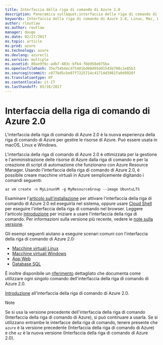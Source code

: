 ```yaml
---
title: Interfaccia della riga di comando di Azure 2.0
description: Panoramica sull&quot;interfaccia della riga di comando di Azure 2.0.
keywords: Interfaccia della riga di comando di Azure 2.0, Linux, Mac, Windows, OS X, Ubuntu, Debian, CentOS, RHEL, SUSE, CoreOS, Docker, Windows, Python, PIP
author: rloutlaw
ms.author: routlaw
manager: douge
ms.date: 02/27/2017
ms.topic: article
ms.prod: azure
ms.technology: azure
ms.devlang: azurecli
ms.service: multiple
ms.assetid: 80ae9f6c-adb7-483c-bfb4-fbb958e075ba
ms.openlocfilehash: 35e754b4ecd75481bd60d95dd1545b798c2e85b3
ms.sourcegitcommit: c077bd5cbe07f7225714c41714d3981fa0d9928f
ms.translationtype: HT
ms.contentlocale: it-IT
ms.lasthandoff: 05/16/2017
---
```

# <a name="azure-cli-20"></a>Interfaccia della riga di comando di Azure 2.0

L'interfaccia della riga di comando di Azure 2.0 è la nuova esperienza della riga di comando di Azure per gestire le risorse di Azure.  Può essere usata in macOS, Linux e Windows. 

L'interfaccia della riga di comando di Azure 2.0 è ottimizzata per la gestione e l'amministrazione delle risorse di Azure dalla riga di comando e per la creazione di script di automazione che funzionano con Azure Resource Manager. Usando l'interfaccia della riga di comando di Azure 2.0, è possibile creare macchine virtuali in Azure semplicemente digitando i comandi seguenti:

```azurecli
az vm create -n MyLinuxVM -g MyResourceGroup --image UbuntuLTS
```

Esaminare l'[articolo sull'installazione](install-azure-cli.md) per attivare l'interfaccia della riga di comando di Azure 2.0 ed eseguirla nel sistema, oppure usare [Cloud Shell](/azure/cloud-shell/overview) per eseguire l'interfaccia della riga di comando nel browser.
Leggere l'articolo [Introduzione](get-started-with-azure-cli.md) per iniziare a usare l'interfaccia della riga di comando.
Per informazioni sulla versione più recente, vedere le [note sulla versione](release-notes-azure-cli.md).

Gli esempi seguenti aiutano a eseguire scenari comuni con l'interfaccia della riga di comando di Azure 2.0:
- [Macchine virtuali Linux](/azure/virtual-machines/virtual-machines-linux-cli-samples?toc=%2fcli%2fazure%2ftoc.json&bc=%2fcli%2fazure%2fbreadcrumb%2ftoc.json)
- [Macchine virtuali Windows](/azure/virtual-machines/virtual-machines-windows-cli-samples?toc=%2fcli%2fazure%2ftoc.json&bc=%2fcli%2fazure%2fbreadcrumb%2ftoc.json)
- [App Web](/azure/app-service-web/app-service-cli-samples?toc=%2fcli%2fazure%2ftoc.json&bc=%2fcli%2fazure%2fbreadcrumb%2ftoc.json)
- [Database SQL](/azure/sql-database/sql-database-cli-samples?toc=%2fcli%2fazure%2ftoc.json&bc=%2fcli%2fazure%2fbreadcrumb%2ftoc.json)

È inoltre disponibile un [riferimento](/cli/azure/) dettagliato che documenta come utilizzare ogni singolo comando dell'interfaccia della riga di comando di Azure 2.0.

[Introduzione](get-started-with-azure-cli.md) all'interfaccia della riga di comando di Azure 2.0.


> [!NOTE]
> Se si usa la versione precedente dell'interfaccia della riga di comando (Interfaccia della riga di comando di Azure), si può continuare a usarla.
> Se si utilizzano entrambe le interfacce della riga di comando, tenere presente che `azure` è la versione precedente (Interfaccia della riga di comando di Azure) e che `az` è la nuova versione (Interfaccia della riga di comando di Azure 2.0). 